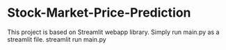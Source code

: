 # Stock-Market-Price-Prediction
This project is based on Streamlit webapp library. Simply run main.py as a streamlit file.
streamlit run main.py
